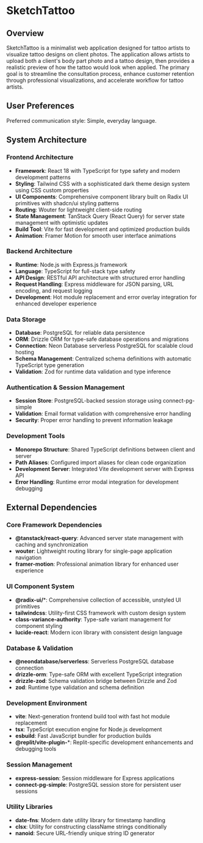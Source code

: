 # SketchTattoo

## Overview

SketchTattoo is a minimalist web application designed for tattoo artists to visualize tattoo designs on client photos. The application allows artists to upload both a client's body part photo and a tattoo design, then provides a realistic preview of how the tattoo would look when applied. The primary goal is to streamline the consultation process, enhance customer retention through professional visualizations, and accelerate workflow for tattoo artists.

## User Preferences

Preferred communication style: Simple, everyday language.

## System Architecture

### Frontend Architecture
- **Framework**: React 18 with TypeScript for type safety and modern development patterns
- **Styling**: Tailwind CSS with a sophisticated dark theme design system using CSS custom properties
- **UI Components**: Comprehensive component library built on Radix UI primitives with shadcn/ui styling patterns
- **Routing**: Wouter for lightweight client-side routing
- **State Management**: TanStack Query (React Query) for server state management with optimistic updates
- **Build Tool**: Vite for fast development and optimized production builds
- **Animation**: Framer Motion for smooth user interface animations

### Backend Architecture
- **Runtime**: Node.js with Express.js framework
- **Language**: TypeScript for full-stack type safety
- **API Design**: RESTful API architecture with structured error handling
- **Request Handling**: Express middleware for JSON parsing, URL encoding, and request logging
- **Development**: Hot module replacement and error overlay integration for enhanced developer experience

### Data Storage
- **Database**: PostgreSQL for reliable data persistence
- **ORM**: Drizzle ORM for type-safe database operations and migrations
- **Connection**: Neon Database serverless PostgreSQL for scalable cloud hosting
- **Schema Management**: Centralized schema definitions with automatic TypeScript type generation
- **Validation**: Zod for runtime data validation and type inference

### Authentication & Session Management
- **Session Store**: PostgreSQL-backed session storage using connect-pg-simple
- **Validation**: Email format validation with comprehensive error handling
- **Security**: Proper error handling to prevent information leakage

### Development Tools
- **Monorepo Structure**: Shared TypeScript definitions between client and server
- **Path Aliases**: Configured import aliases for clean code organization
- **Development Server**: Integrated Vite development server with Express API
- **Error Handling**: Runtime error modal integration for development debugging

## External Dependencies

### Core Framework Dependencies
- **@tanstack/react-query**: Advanced server state management with caching and synchronization
- **wouter**: Lightweight routing library for single-page application navigation
- **framer-motion**: Professional animation library for enhanced user experience

### UI Component System
- **@radix-ui/***: Comprehensive collection of accessible, unstyled UI primitives
- **tailwindcss**: Utility-first CSS framework with custom design system
- **class-variance-authority**: Type-safe variant management for component styling
- **lucide-react**: Modern icon library with consistent design language

### Database & Validation
- **@neondatabase/serverless**: Serverless PostgreSQL database connection
- **drizzle-orm**: Type-safe ORM with excellent TypeScript integration
- **drizzle-zod**: Schema validation bridge between Drizzle and Zod
- **zod**: Runtime type validation and schema definition

### Development Environment
- **vite**: Next-generation frontend build tool with fast hot module replacement
- **tsx**: TypeScript execution engine for Node.js development
- **esbuild**: Fast JavaScript bundler for production builds
- **@replit/vite-plugin-***: Replit-specific development enhancements and debugging tools

### Session Management
- **express-session**: Session middleware for Express applications
- **connect-pg-simple**: PostgreSQL session store for persistent user sessions

### Utility Libraries
- **date-fns**: Modern date utility library for timestamp handling
- **clsx**: Utility for constructing className strings conditionally
- **nanoid**: Secure URL-friendly unique string ID generator